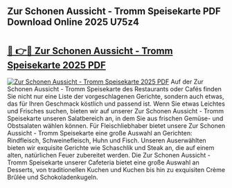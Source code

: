 ## Zur Schonen Aussicht - Tromm Speisekarte PDF Download Online 2025 U75z4

# <h2><a href="http://gcanc6x.nevu.top/?p=Zur+Schonen+Aussicht+-+Tromm+Speisekarte">🔗 👉🔴 Zur Schonen Aussicht - Tromm Speisekarte 2025 PDF</a></h2>

[![Zur Schonen Aussicht - Tromm Speisekarte 2025 PDF](https://i.imgur.com/dBaPXMq.png)](http://gcanc6x.nevu.top/?p=Zur+Schonen+Aussicht+-+Tromm+Speisekarte)
Auf der Zur Schonen Aussicht - Tromm Speisekarte des Restaurants oder Cafés finden Sie nicht nur eine Liste der vorgeschlagenen Gerichte, sondern auch etwas, das für Ihren Geschmack köstlich und passend ist. Wenn Sie etwas Leichtes und Frisches suchen, bieten wir auf unserer Zur Schonen Aussicht - Tromm Speisekarte unseren Salatbereich an, in dem Sie aus frischen Gemüse- und Obstsalaten wählen können. Für Fleischliebhaber bietet unsere Zur Schonen Aussicht - Tromm Speisekarte eine große Auswahl an Gerichten: Rindfleisch, Schweinefleisch, Huhn und Fisch. Unseren Auserwählten bieten wir exquisite Gerichte wie Schaschlik und Steak an, die auf einem alten, natürlichen Feuer zubereitet werden. Die Zur Schonen Aussicht - Tromm Speisekarte unserer Cafeteria bietet eine große Auswahl an Desserts, von traditionellen Kuchen und Kuchen bis hin zu exquisiten Crème Brûlée und Schokoladenkugeln.

